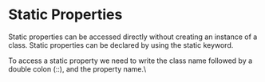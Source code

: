 # Static Properties
Static properties can be accessed directly without creating an instance of a class. Static properties can be declared by using the static keyword. 

To access a static property we need to write the class name followed by a double colon (::), and the property name.\
